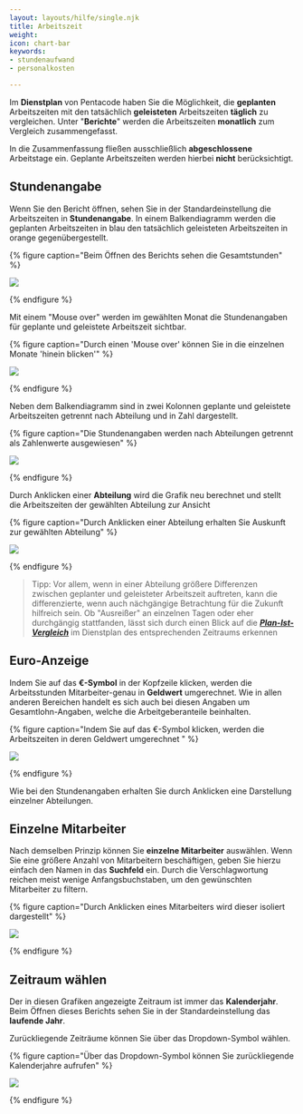 ```yaml
---
layout: layouts/hilfe/single.njk
title: Arbeitszeit
weight: 
icon: chart-bar
keywords:
- stundenaufwand
- personalkosten

---
```

Im **Dienstplan** von Pentacode haben Sie die Möglichkeit, die **geplanten** Arbeitszeiten mit den tatsächlich **geleisteten** Arbeitszeiten **täglich** zu vergleichen. Unter "**Berichte**" werden die Arbeitszeiten **monatlich** zum Vergleich zusammengefasst.

In die Zusammenfassung fließen ausschließlich **abgeschlossene** Arbeitstage ein. Geplante Arbeitszeiten werden hierbei **nicht** berücksichtigt.

## Stundenangabe

Wenn Sie den Bericht öffnen, sehen Sie in der Standardeinstellung die Arbeitszeiten in **Stundenangabe**. In einem Balkendiagramm werden die geplanten Arbeitszeiten in blau den tatsächlich geleisteten Arbeitszeiten in orange gegenübergestellt. 

{% figure caption="Beim Öffnen des Berichts sehen die Gesamtstunden" %}

![](/uploads/arbeitszeit2.png)

{% endfigure %}

Mit einem "Mouse over" werden im gewählten Monat die Stundenangaben für geplante und geleistete Arbeitszeit sichtbar.

{% figure caption="Durch einen 'Mouse over' können Sie in die einzelnen Monate 'hinein blicken'" %}

![](/uploads/arbeitszeit6.png)

{% endfigure %}

Neben dem Balkendiagramm sind in zwei Kolonnen geplante und geleistete Arbeitszeiten getrennt nach Abteilung und in Zahl dargestellt.

{% figure caption="Die Stundenangaben werden nach Abteilungen getrennt als Zahlenwerte ausgewiesen" %}

![](/uploads/arbeitszeit3.png)

{% endfigure %}

Durch Anklicken einer **Abteilung** wird die Grafik neu berechnet und stellt die Arbeitszeiten der gewählten Abteilung zur Ansicht

{% figure caption="Durch Anklicken einer Abteilung erhalten Sie Auskunft zur gewählten Abteilung" %}

![](/uploads/arbeitszeit7.png)

{% endfigure %}

> Tipp: Vor allem, wenn in einer Abteilung größere Differenzen zwischen geplanter und geleisteter Arbeitszeit auftreten, kann die differenzierte, wenn auch nächgängige Betrachtung für die Zukunft hilfreich sein. Ob "Ausreißer" an einzelnen Tagen oder eher durchgängig stattfanden, lässt sich durch einen Blick auf die [**_Plan-Ist-Vergleich_**](/hilfe/handbuch/dienstplan/plan-ist-vergleich/) im Dienstplan des entsprechenden Zeitraums erkennen

## Euro-Anzeige

Indem Sie auf das **€-Symbol** in der Kopfzeile klicken, werden die Arbeitsstunden Mitarbeiter-genau in **Geldwert** umgerechnet. Wie in allen anderen Bereichen handelt es sich auch bei diesen Angaben um Gesamtlohn-Angaben, welche die Arbeitgeberanteile beinhalten.

{% figure caption="Indem Sie auf das €-Symbol klicken, werden die Arbeitszeiten in deren Geldwert umgerechnet " %}

![](/uploads/arbeitszeit4.png)

{% endfigure %}

Wie bei den Stundenangaben erhalten Sie durch Anklicken eine Darstellung einzelner Abteilungen.

## Einzelne Mitarbeiter

Nach demselben Prinzip können Sie **einzelne Mitarbeiter** auswählen. Wenn Sie eine größere Anzahl von Mitarbeitern beschäftigen, geben Sie hierzu einfach den Namen in das **Suchfeld** ein. Durch die Verschlagwortung reichen meist wenige Anfangsbuchstaben, um den gewünschten Mitarbeiter zu filtern.

{% figure caption="Durch Anklicken eines Mitarbeiters wird dieser isoliert dargestellt" %}

![](/uploads/arbeitszeit5.png)

{% endfigure %}

## Zeitraum wählen

Der in diesen Grafiken angezeigte Zeitraum ist immer das **Kalenderjahr**. Beim Öffnen dieses Berichts sehen Sie in der Standardeinstellung das **laufende Jahr**. 

Zurückliegende Zeiträume können Sie über das Dropdown-Symbol wählen. 

{% figure caption="Über das Dropdown-Symbol können Sie zurückliegende Kalenderjahre aufrufen" %}

![](/uploads/arbeitszeit1.png)

{% endfigure %}
